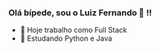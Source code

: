 ### Olá bípede, sou o Luiz Fernando 👋 !!

- 🔭 Hoje trabalho como Full Stack
- 🌱 Estudando Python e Java

